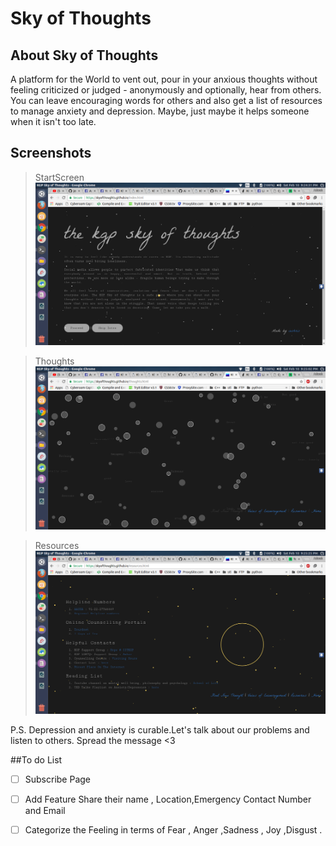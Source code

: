 # Sky of Thoughts



## About Sky of Thoughts

A platform for the World to vent out, pour in your anxious thoughts without feeling criticized or judged - anonymously and optionally, hear from others.
You can leave encouraging words for others and also get a list of resources to manage anxiety and depression. Maybe, just maybe it helps someone when it isn't too late.


## Screenshots

>StartScreen
![StartScreen](/assets/shot1.png)

>Thoughts
![Thoughts](/assets/shot2.png)

>Resources
![ResourcesScreen](/assets/shot3.png)




P.S. Depression and anxiety is curable.Let's talk about our problems and listen to others.
Spread the message <3

##To do List

- [ ] Subscribe Page
- [ ] Add Feature Share their name , Location,Emergency Contact Number and Email 
- [ ] Categorize the Feeling in terms of Fear , Anger ,Sadness , Joy ,Disgust  .


